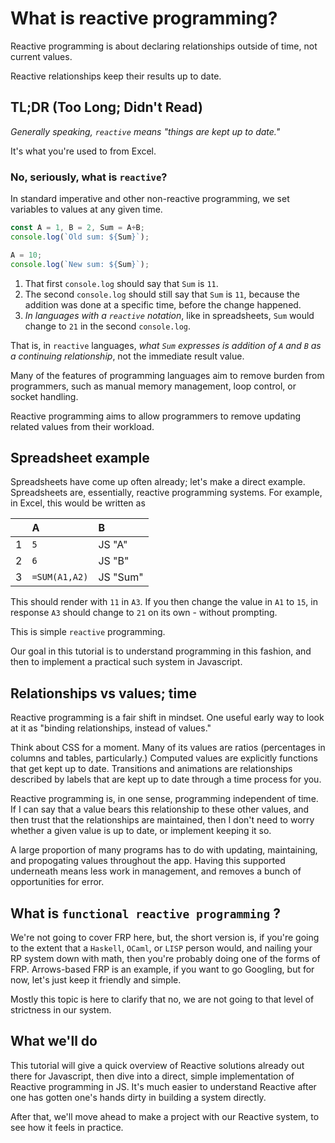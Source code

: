# What is reactive programming?

Reactive programming is about declaring relationships outside of time, not
current values.

Reactive relationships keep their results up to date.



## TL;DR (Too Long; Didn't Read)

*Generally speaking, `reactive` means "things are kept up to date."*

It's what you're used to from Excel.



### No, seriously, what is `reactive`?

In standard imperative and other non-reactive programming, we set variables to
values at any given time.

```javascript
const A = 1, B = 2, Sum = A+B;
console.log(`Old sum: ${Sum}`);

A = 10;
console.log(`New sum: ${Sum}`);
```

1. That first `console.log` should say that `Sum` is `11`.
1. The second `console.log` should still say that `Sum` is `11`, because the
   addition was done at a specific time, before the change happened.
1. *In languages with a `reactive` notation*, like in spreadsheets, `Sum` would
   change to `21` in the second `console.log`.

That is, in `reactive` languages, *what `Sum` expresses is addition of `A` and
`B` as a continuing relationship*, not the immediate result value.

Many of the features of programming languages aim to remove burden from
programmers, such as manual memory management, loop control, or socket handling.

Reactive programming aims to allow programmers to remove updating related values
from their workload.


## Spreadsheet example

Spreadsheets have come up often already; let's make a direct example.
Spreadsheets are, essentially, reactive programming systems.  For example, in
Excel, this would be written as

|     | A             | B        |
|:---:|:------------- |:-------- |
| 1   | `5`           | JS "A"   |
| 2   | `6`           | JS "B"   |
| 3   | `=SUM(A1,A2)` | JS "Sum" |

This should render with `11` in `A3`.  If you then change the value in `A1` to
`15`, in response `A3` should change to `21` on its own - without prompting.

This is simple `reactive` programming.

Our goal in this tutorial is to understand programming in this fashion, and then
to implement a practical such system in Javascript.



## Relationships vs values; time

Reactive programming is a fair shift in mindset.  One useful early way to look
at it as "binding relationships, instead of values."

Think about CSS for a moment.  Many of its values are ratios (percentages in
columns and tables, particularly.)  Computed values are explicitly functions
that get kept up to date.  Transitions and animations are relationships
described by labels that are kept up to date through a time process for you.

Reactive programming is, in one sense, programming independent of time.  If I
can say that a value bears this relationship to these other values, and then
trust that the relationships are maintained, then I don't need to worry whether
a given value is up to date, or implement keeping it so.

A large proportion of many programs has to do with updating, maintaining, and
propogating values throughout the app.  Having this supported underneath means
less work in management, and removes a bunch of opportunities for error.



## What is `functional reactive programming` ?

We're not going to cover FRP here, but, the short version is, if you're going
to the extent that a `Haskell`, `OCaml`, or `LISP` person would, and nailing
your RP system down with math, then you're probably doing one of the forms of
FRP.  Arrows-based FRP is an example, if you want to go Googling, but for now,
let's just keep it friendly and simple.

Mostly this topic is here to clarify that no, we are not going to that level of
strictness in our system.



## What we'll do

This tutorial will give a quick overview of Reactive solutions already out there
for Javascript, then dive into a direct, simple implementation of Reactive
programming in JS.  It's much easier to understand Reactive after one has gotten
one's hands dirty in building a system directly.

After that, we'll move ahead to make a project with our Reactive system, to see
how it feels in practice.